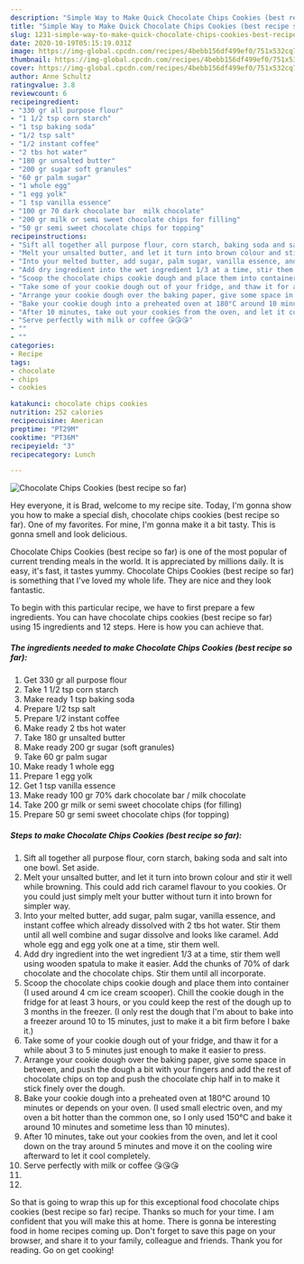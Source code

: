 ```yaml
---
description: "Simple Way to Make Quick Chocolate Chips Cookies (best recipe so far)"
title: "Simple Way to Make Quick Chocolate Chips Cookies (best recipe so far)"
slug: 1231-simple-way-to-make-quick-chocolate-chips-cookies-best-recipe-so-far
date: 2020-10-19T05:15:19.031Z
image: https://img-global.cpcdn.com/recipes/4bebb156df499ef0/751x532cq70/chocolate-chips-cookies-best-recipe-so-far-recipe-main-photo.jpg
thumbnail: https://img-global.cpcdn.com/recipes/4bebb156df499ef0/751x532cq70/chocolate-chips-cookies-best-recipe-so-far-recipe-main-photo.jpg
cover: https://img-global.cpcdn.com/recipes/4bebb156df499ef0/751x532cq70/chocolate-chips-cookies-best-recipe-so-far-recipe-main-photo.jpg
author: Anne Schultz
ratingvalue: 3.8
reviewcount: 6
recipeingredient:
- "330 gr all purpose flour"
- "1 1/2 tsp corn starch"
- "1 tsp baking soda"
- "1/2 tsp salt"
- "1/2 instant coffee"
- "2 tbs hot water"
- "180 gr unsalted butter"
- "200 gr sugar soft granules"
- "60 gr palm sugar"
- "1 whole egg"
- "1 egg yolk"
- "1 tsp vanilla essence"
- "100 gr 70 dark chocolate bar  milk chocolate"
- "200 gr milk or semi sweet chocolate chips for filling"
- "50 gr semi sweet chocolate chips for topping"
recipeinstructions:
- "Sift all together all purpose flour, corn starch, baking soda and salt into one bowl. Set aside."
- "Melt your unsalted butter, and let it turn into brown colour and stir it well while browning. This could add rich caramel flavour to you cookies. Or you could just simply melt your butter without turn it into brown for simpler way."
- "Into your melted butter, add sugar, palm sugar, vanilla essence, and instant coffee which already dissolved with 2 tbs hot water. Stir them until all well combine and sugar dissolve and looks like caramel. Add whole egg and egg yolk one at a time, stir them well."
- "Add dry ingredient into the wet ingredient 1/3 at a time, stir them well using wooden spatula to make it easier. Add the chunks of 70% of dark chocolate and the chocolate chips. Stir them until all incorporate."
- "Scoop the chocolate chips cookie dough and place them into container (I used around 4 cm ice cream scooper). Chill the cookie dough in the fridge for at least 3 hours, or you could keep the rest of the dough up to 3 months in the freezer. (I only rest the dough that I&#39;m about to bake into a freezer around 10 to 15 minutes, just to make it a bit firm before I bake it.)"
- "Take some of your cookie dough out of your fridge, and thaw it for a while about 3 to 5 minutes just enough to make it easier to press."
- "Arrange your cookie dough over the baking paper, give some space in between, and push the dough a bit with your fingers and add the rest of chocolate chips on top and push the chocolate chip half in to make it stick finely over the dough."
- "Bake your cookie dough into a preheated oven at 180°C around 10 minutes or depends on your oven. (I used small electric oven, and my oven a bit hotter than the common one, so I only used 150°C and bake it around 10 minutes and sometime less than 10 minutes)."
- "After 10 minutes, take out your cookies from the oven, and let it cool down on the tray around 5 minutes and move it on the cooling wire afterward to let it cool completely."
- "Serve perfectly with milk or coffee 😘😘😘"
- ""
- ""
categories:
- Recipe
tags:
- chocolate
- chips
- cookies

katakunci: chocolate chips cookies 
nutrition: 252 calories
recipecuisine: American
preptime: "PT29M"
cooktime: "PT36M"
recipeyield: "3"
recipecategory: Lunch

---
```



![Chocolate Chips Cookies (best recipe so far)](https://img-global.cpcdn.com/recipes/4bebb156df499ef0/751x532cq70/chocolate-chips-cookies-best-recipe-so-far-recipe-main-photo.jpg)

Hey everyone, it is Brad, welcome to my recipe site. Today, I'm gonna show you how to make a special dish, chocolate chips cookies (best recipe so far). One of my favorites. For mine, I'm gonna make it a bit tasty. This is gonna smell and look delicious.



Chocolate Chips Cookies (best recipe so far) is one of the most popular of current trending meals in the world. It is appreciated by millions daily. It is easy, it's fast, it tastes yummy. Chocolate Chips Cookies (best recipe so far) is something that I've loved my whole life. They are nice and they look fantastic.


To begin with this particular recipe, we have to first prepare a few ingredients. You can have chocolate chips cookies (best recipe so far) using 15 ingredients and 12 steps. Here is how you can achieve that.

<!--inarticleads1-->

##### The ingredients needed to make Chocolate Chips Cookies (best recipe so far):

1. Get 330 gr all purpose flour
1. Take 1 1/2 tsp corn starch
1. Make ready 1 tsp baking soda
1. Prepare 1/2 tsp salt
1. Prepare 1/2 instant coffee
1. Make ready 2 tbs hot water
1. Take 180 gr unsalted butter
1. Make ready 200 gr sugar (soft granules)
1. Take 60 gr palm sugar
1. Make ready 1 whole egg
1. Prepare 1 egg yolk
1. Get 1 tsp vanilla essence
1. Make ready 100 gr 70% dark chocolate bar / milk chocolate
1. Take 200 gr milk or semi sweet chocolate chips (for filling)
1. Prepare 50 gr semi sweet chocolate chips (for topping)




<!--inarticleads2-->

##### Steps to make Chocolate Chips Cookies (best recipe so far):

1. Sift all together all purpose flour, corn starch, baking soda and salt into one bowl. Set aside.
1. Melt your unsalted butter, and let it turn into brown colour and stir it well while browning. This could add rich caramel flavour to you cookies. Or you could just simply melt your butter without turn it into brown for simpler way.
1. Into your melted butter, add sugar, palm sugar, vanilla essence, and instant coffee which already dissolved with 2 tbs hot water. Stir them until all well combine and sugar dissolve and looks like caramel. Add whole egg and egg yolk one at a time, stir them well.
1. Add dry ingredient into the wet ingredient 1/3 at a time, stir them well using wooden spatula to make it easier. Add the chunks of 70% of dark chocolate and the chocolate chips. Stir them until all incorporate.
1. Scoop the chocolate chips cookie dough and place them into container (I used around 4 cm ice cream scooper). Chill the cookie dough in the fridge for at least 3 hours, or you could keep the rest of the dough up to 3 months in the freezer. (I only rest the dough that I&#39;m about to bake into a freezer around 10 to 15 minutes, just to make it a bit firm before I bake it.)
1. Take some of your cookie dough out of your fridge, and thaw it for a while about 3 to 5 minutes just enough to make it easier to press.
1. Arrange your cookie dough over the baking paper, give some space in between, and push the dough a bit with your fingers and add the rest of chocolate chips on top and push the chocolate chip half in to make it stick finely over the dough.
1. Bake your cookie dough into a preheated oven at 180°C around 10 minutes or depends on your oven. (I used small electric oven, and my oven a bit hotter than the common one, so I only used 150°C and bake it around 10 minutes and sometime less than 10 minutes).
1. After 10 minutes, take out your cookies from the oven, and let it cool down on the tray around 5 minutes and move it on the cooling wire afterward to let it cool completely.
1. Serve perfectly with milk or coffee 😘😘😘
1. 
1. 




So that is going to wrap this up for this exceptional food chocolate chips cookies (best recipe so far) recipe. Thanks so much for your time. I am confident that you will make this at home. There is gonna be interesting food in home recipes coming up. Don't forget to save this page on your browser, and share it to your family, colleague and friends. Thank you for reading. Go on get cooking!
